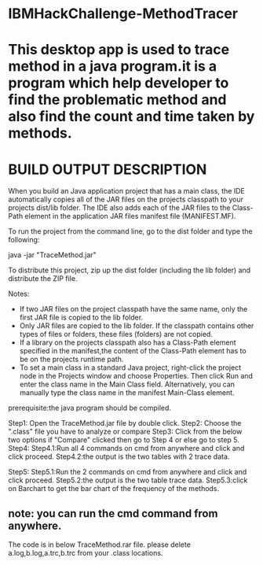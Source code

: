 # IBMHackChallenge-MethodTracer
This desktop app is used to trace method in a java program.it is a program which help developer to find the problematic method and also find the count and time taken by methods. 
========================
BUILD OUTPUT DESCRIPTION
========================

When you build an Java application project that has a main class, the IDE
automatically copies all of the JAR
files on the projects classpath to your projects dist/lib folder. The IDE
also adds each of the JAR files to the Class-Path element in the application
JAR files manifest file (MANIFEST.MF).

To run the project from the command line, go to the dist folder and
type the following:

java -jar "TraceMethod.jar" 

To distribute this project, zip up the dist folder (including the lib folder)
and distribute the ZIP file.

Notes:

* If two JAR files on the project classpath have the same name, only the first
JAR file is copied to the lib folder.
* Only JAR files are copied to the lib folder.
If the classpath contains other types of files or folders, these files (folders)
are not copied.
* If a library on the projects classpath also has a Class-Path element
specified in the manifest,the content of the Class-Path element has to be on
the projects runtime path.
* To set a main class in a standard Java project, right-click the project node
in the Projects window and choose Properties. Then click Run and enter the
class name in the Main Class field. Alternatively, you can manually type the
class name in the manifest Main-Class element.


prerequisite:the java program should be compiled.

Step1: Open the TraceMethod.jar file by double click.
Step2: Choose the ".class" file you have to analyze or compare
Step3: Click from the below two options if "Compare" clicked then go to Step 4 or else go to step 5.
Step4: 
	Step4.1:Run all 4 commands on cmd from anywhere and click  and click proceed.
	Step4.2:the output is the two tables with 2 trace data.

Step5: 
	Step5.1:Run the 2 commands on cmd from anywhere and click  and click proceed.
	Step5.2:the output is the two table trace data.
	Step5.3:click on Barchart to get the bar chart of the frequency of the methods.

note:	you can run the cmd command from anywhere.
------------------------------------------------------------------------------------------------------------------------------------------------------------------------------
The code is in below TraceMethod.rar file.
please delete a.log,b.log,a.trc,b.trc from your .class locations.
